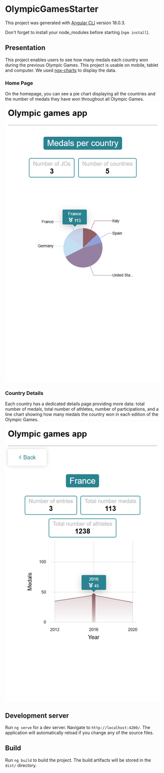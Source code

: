 # OlympicGamesStarter

This project was generated with [Angular CLI](https://github.com/angular/angular-cli) version 18.0.3.

Don't forget to install your node_modules before starting (`npm install`).

## Presentation
This project enables users to see how many medals each country won during the previous Olympic Games.
This project is usable on mobile, tablet and computer.
We used [ngx-charts](https://swimlane.gitbook.io/ngx-charts) to display the data.

### Home Page
On the homepage, you can see a pie chart displaying all the countries and the number of medals they have won throughout all Olympic Games.
![Homepage preview](/src/assets/img/homepage.PNG)

### Country Details
Each country has a dedicated details page providing more data: total number of medals, total number of athletes, number of participations, and a line chart showing how many medals the country won in each edition of the Olympic Games.
![Details page preview](/src/assets/img/details.PNG)

## Development server

Run `ng serve` for a dev server. Navigate to `http://localhost:4200/`. The application will automatically reload if you change any of the source files.

## Build

Run `ng build` to build the project. The build artifacts will be stored in the `dist/` directory.